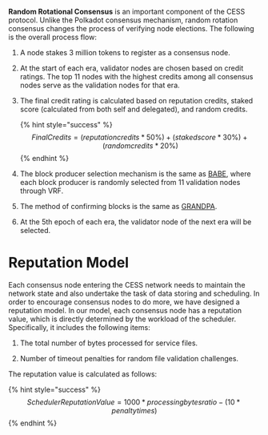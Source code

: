 **Random Rotational Consensus** is an important component of the CESS protocol. Unlike the Polkadot consensus mechanism, random rotation consensus changes the process of verifying node elections. The following is the overall process flow:

1. A node stakes 3 million tokens to register as a consensus node.

2. At the start of each era, validator nodes are chosen based on credit ratings. The top 11 nodes with the highest credits among all consensus nodes serve as the validation nodes for that era.

3. The final credit rating is calculated based on reputation credits, staked score (calculated from both self and delegated), and random credits.

    {% hint style="success" %}
   $$
    Final Credits = (reputation credits * 50\%) + (staked score * 30\%) + (random credits * 20\%)
   $$
    {% endhint %}

5. The block producer selection mechanism is the same as [BABE](https://wiki.polkadot.network/docs/learn-consensus#block-production-babe), where each block producer is randomly selected from 11 validation nodes through VRF.

6. The method of confirming blocks is the same as [GRANDPA](https://wiki.polkadot.network/docs/learn-consensus#finality-gadget-grandpa).

7. At the 5th epoch of each era, the validator node of the next era will be selected.

# Reputation Model

Each consensus node entering the CESS network needs to maintain the network state and also undertake the task of data storing and scheduling. In order to encourage consensus nodes to do more, we have designed a reputation model. In our model, each consensus node has a reputation value, which is directly determined by the workload of the scheduler. Specifically, it includes the following items:

1. The total number of bytes processed for service files.

2. Number of timeout penalties for random file validation challenges.

The reputation value is calculated as follows:

{% hint style="success" %}
$$
Scheduler Reputation Value = 1000 * processing bytes ratio - (10 * penalty times)
$$
{% endhint %}
